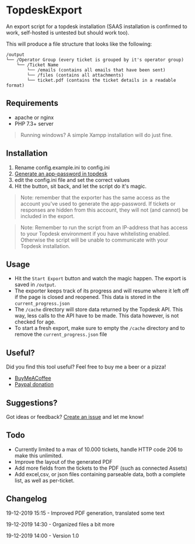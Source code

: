 # TopdeskExport
An export script for a topdesk installation (SAAS installation is confirmed to work, self-hosted is untested but should work too).

This will produce a file structure that looks like the following:

```
/output
└── /Operator Group (every ticket is grouped by it's operator group)
    └── /Ticket Name
        └── /emails (contains all emails that have been sent)
        └── /files (contains all attachments)
        └── ticket.pdf (contains the ticket details in a readable format)
```

## Requirements
- apache or nginx
- PHP 7.3+ server

> Running windows? A simple Xampp installation will do just fine.

## Installation
1. Rename config.example.ini to config.ini
2. [Generate an app-password in topdesk](https://developers.topdesk.com/tutorial.html#show-collapse-usage-createAppPassword)
3. edit the config.ini file and set the correct values
4. Hit the button, sit back, and let the script do it's magic.

> Note: remember that the exporter has the same access as the account you've used to generate the app-password.
If tickets or responses are hidden from this account, they will not (and cannot) be included in the export.

> Note: Remember to run the script from an IP-address that has access to your Topdesk environment if you have whitelisting enabled. Otherwise the script will be unable to communicate with your Topdesk installation.

## Usage
- Hit the `Start Export` button and watch the magic happen. The export is saved in `/output`.
- The exporter keeps track of its progress and will resume where it left off if the page is closed and reopened. This data is stored in the `current_progress.json`
- The `/cache` directory will store data returned by the Topdesk API. This way, less calls to the API have to be made. This data however, is not checked for age.
- To start a fresh export, make sure to empty the `/cache` directory and to remove the `current_progress.json` file

## Useful?

Did you find this tool useful? Feel free to buy me a beer or a pizza!
- [BuyMeACoffee](https://www.buymeacoffee.com/xorinzor)
- [Paypal donation](https://paypal.me/xorinzor)

## Suggestions?
Got ideas or feedback? [Create an issue](https://github.com/xorinzor/TopdeskExport/issues/new) and let me know!

## Todo
- Currently limited to a max of 10.000 tickets, handle HTTP code 206 to make this unlimited.
- Improve the layout of the generated PDF
- Add more fields from the tickets to the PDF (such as connected Assets)
- Add excel,csv, or json files containing parseable data, both a complete list, as well as per-ticket.

## Changelog
19-12-2019 15:15 - Improved PDF generation, translated some text

19-12-2019 14:30 - Organized files a bit more

19-12-2019 14:00 - Version 1.0 
